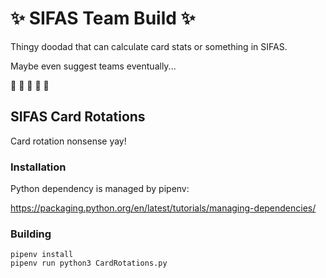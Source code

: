 # :sparkles: SIFAS Team Build :sparkles:

Thingy doodad that can calculate card stats or something in SIFAS.

Maybe even suggest teams eventually...

:penguin: :penguin: :penguin: :penguin: :penguin: 

## SIFAS Card Rotations

Card rotation nonsense yay!

### Installation

Python dependency is managed by pipenv:

https://packaging.python.org/en/latest/tutorials/managing-dependencies/

### Building

```
pipenv install
pipenv run python3 CardRotations.py
```
